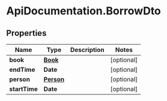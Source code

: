# ApiDocumentation.BorrowDto

## Properties

Name | Type | Description | Notes
------------ | ------------- | ------------- | -------------
**book** | [**Book**](Book.md) |  | [optional] 
**endTime** | **Date** |  | [optional] 
**person** | [**Person**](Person.md) |  | [optional] 
**startTime** | **Date** |  | [optional] 


